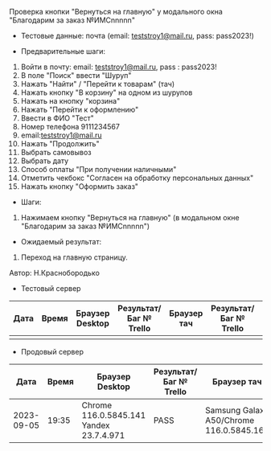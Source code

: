 Проверка кнопки "Вернуться на главную" у модального окна "Благодарим за заказ №ИМСnnnnn"

* Тестовые данные:
почта (email: teststroy1@mail.ru, pass: pass2023!)

* Предварительные шаги:
1. Войти в почту: email: teststroy1@mail.ru, pass : pass2023!
2. В поле "Поиск" ввести "Шуруп"
3. Нажать "Найти" / "Перейти к товарам" (тач)
4. Нажать кнопку "В корзину" на одном из шурупов
5. Нажать на кнопку "корзина"
6. Нажать "Перейти к оформлению"
7. Ввести в ФИО "Тест"
8. Номер телефона 9111234567
9. email:teststroy1@mail.ru
10. Нажать "Продолжить"
11. Выбрать самовывоз
12. Выбрать дату
13. Способ оплаты "При получении наличными"
14. Отметить чекбокс "Согласен на обработку персональных данных"
15. Нажать кнопку "Оформить заказ"

* Шаги:
1. Нажимаем кнопку "Вернуться на главную" (в модальном окне "Благодарим за заказ №ИМСnnnnn")

* Ожидаемый результат:
1. Переход на главную страницу. 


Автор: Н.Краснобородько 


* Тестовый сервер

| Дата | Время | Браузер Desktop| Результат/Баг № Trello| Браузер тач| Результат/Баг № Trello| Дата релиза |Имя |
| --- | --- | --- | --- | --- | --- | --- | --- | 
| | | |  ||  |  |  | 



* Продовый сервер

| Дата | Время | Браузер Desktop| Результат/Баг № Trello| Браузер тач| Результат/Баг № Trello| Дата релиза |Имя |
| --- | --- | --- | --- | --- | --- | --- | --- | 
| 2023-09-05 | 19:35 | Chrome 116.0.5845.141 Yandex 23.7.4.971 | PASS  |Samsung Galaxy A50/Chrome 116.0.5845.163  | PASS | 03.09.23 | Наталья К. | 